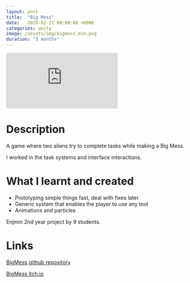 ```yaml
---
layout: post
title:  "Big Mess"
date:   2020-02-21 00:00:00 +0000
categories: unity
image: /assets/img/bigmess_min.png
duration: "3 months"
---
```


<div class="video-container">
<iframe src="https://www.youtube.com/embed/A71p0ykFlC8" title="YouTube video player" frameborder="0" allow="accelerometer; autoplay; clipboard-write; encrypted-media; gyroscope; picture-in-picture" allowfullscreen></iframe>
</div>

# Description

A game where two aliens try to complete tasks while making a Big Mess.

I worked in the task systems and interface interactions.


# What I learnt and created
* Prototyping simple things fast, deal with fixes later
* Generic system that enables the player to use any tool
* Animations and particles

Enjmin 2nd year project by 9 students.

# Links

[BigMess github repository](https://github.com/Bombix34/ABigMess)

[BigMess itch.io](https://big-mess.itch.io/game)